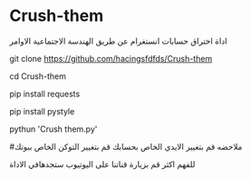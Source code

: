 # Crush-them
اداة اختراق حسابات انستغرام عن طريق الهندسة الاجتماعية
الاوامر


git clone https://github.com/hacingsfdfds/Crush-them


cd Crush-them


pip install requests


pip install pystyle

pythun 'Crush them.py' 



#ملاحضه قم بتغيير الايدي الخاص بحسابك قم بتغيير التوكن الخاص ببوتك

للفهم اكثر قم بزيارة قناتنا على اليوتيوب ستجدهافي الاداة



